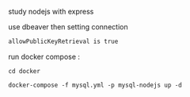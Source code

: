study nodejs with express

use dbeaver then setting connection

```bash
allowPublicKeyRetrieval is true
```

run docker compose :

`cd docker`

`docker-compose -f mysql.yml -p mysql-nodejs up -d`
